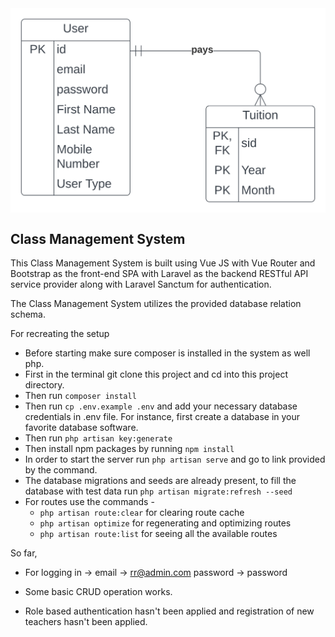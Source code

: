 <div style="display: flex; align-items: center; justify-content: center">
        <img src="database_schema.svg" width="512" alt="Database Schema">
    </a>
</div>



## Class Management System

This Class Management System is built using Vue JS with Vue Router and Bootstrap
as the front-end SPA with Laravel as the backend RESTful API service provider along 
with Laravel Sanctum for authentication.

The Class Management System utilizes the provided database relation schema.


For recreating the setup
* Before starting make sure composer is installed in the system as well php.
* First in the terminal git clone this project and cd into this project directory.
* Then run `composer install`
* Then run `cp .env.example .env` and add your necessary database credentials in .env file. For instance, first create a database in your favorite database software.
* Then run `php artisan key:generate`
* Then install npm packages by running `npm install`
* In order to start the server run `php artisan serve` and go to link provided by the command.
* The database migrations and seeds are already present, to fill the database with test data run `php artisan migrate:refresh --seed`
* For routes use the commands -
  * `php artisan route:clear` for clearing route cache
  * `php artisan optimize` for regenerating and optimizing routes
  * `php artisan route:list` for seeing all the available routes


So far,
* For logging in -> email -> rr@admin.com password -> password

* Some basic CRUD operation works.

* Role based authentication hasn't been applied and registration of new teachers hasn't been applied.


